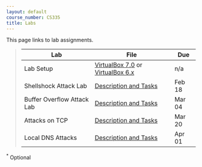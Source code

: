 ```yaml
---
layout: default
course_number: CS335
title: Labs
---
```


This page links to lab assignments.

> Lab   | File  | Due
> ----- | ----- | ---- 
> Lab Setup | [VirtualBox 7.0](setupv7.html) or [VirtualBox 6.x](setup.html) | n/a
> Shellshock Attack Lab | [Description and Tasks](shellshock.html) | Feb 18
> Buffer Overflow Attack Lab | [Description and Tasks](buffer_overflow.html) | Mar 04
> Attacks on TCP | [Description and Tasks](tcp_attack.html) | Mar 20
> Local DNS Attacks | [Description and Tasks](dns_attack.html) | Apr 01

<!--
> Cross-Site Request Forgery (CSRF) Attack | [Description and Tasks](csrf.html) | Apr 14
> Cross-Site Scripting (XSS) Attack | [Description and Tasks](xss_attack.html) | Apr 28
> SQL Injection Attack | [Description and Tasks](sql_attack.html) | Apr 30
> ARP Cache Poisoning Attack <sup>*</sup> |  [Description and Tasks](https://seedsecuritylabs.org/Labs_20.04/Networking/ARP_Attack/) | Apr 30
> ICMP Redirect Attack<sup>*</sup> | [Description and Tasks](https://seedsecuritylabs.org/Labs_20.04/Networking/ICMP_Redirect/) | Apr 30  -->


<sup>*</sup> Optional 